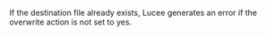 If the destination file already exists, Lucee generates an error if the overwrite action is not set to yes.